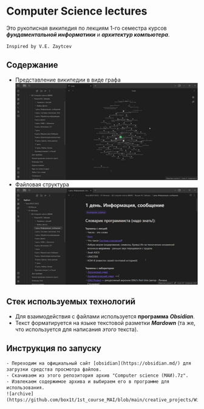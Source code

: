 # Computer Science lectures
Это рукописная википедия по лекциям 1-го семестра курсов ***фундаментальной информатики*** и ***архитектур компьютера***.

```
Inspired by V.E. Zaytcev
```

## Содержание

- Представление википедии в виде графа
![graph](https://github.com/box1t/1st_course_MAI/blob/main/creative_projects/Wiki_MAI/resources/graph.jpeg)
- Файловая структура 
![struct](https://github.com/box1t/1st_course_MAI/blob/main/creative_projects/Wiki_MAI/resources/struct.jpeg)

## Стек используемых технологий

- Для взаимодействия с файлами используется **программа** ***Obsidian***.
- Текст форматируется на языке текстовой разметки ***Mardown*** (та же, что используется для написания *этого* текста).


## Инструкция по запуску
```
- Переходим на официальный сайт [obsidian](https://obsidian.md/) для загрузки средства просмотра файлов.
- Скачиваем из этого репозитория архив "Computer science (МАИ).7z".
- Извлекаем содержимое архива и выбираем его в программе для использования.
![archive](https://github.com/box1t/1st_course_MAI/blob/main/creative_projects/Wiki_MAI/resources/archive.jpeg)
```
